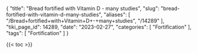 {
    "title": "Bread fortified with Vitamin D - many studies",
    "slug": "bread-fortified-with-vitamin-d-many-studies",
    "aliases": [
        "/Bread+fortified+with+Vitamin+D+-+many+studies",
        "/14289"
    ],
    "tiki_page_id": 14289,
    "date": "2023-02-27",
    "categories": [
        "Fortification"
    ],
    "tags": [
        "Fortification"
    ]
}


{{< toc >}}